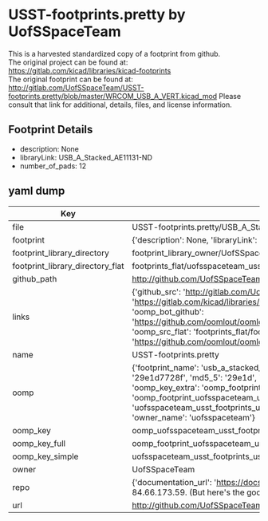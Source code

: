 # USST-footprints.pretty by UofSSpaceTeam  
This is a harvested standardized copy of a footprint from github.  
The original project can be found at:  
https://gitlab.com/kicad/libraries/kicad-footprints  
The original footprint can be found at:
http://gitlab.com/UofSSpaceTeam/USST-footprints.pretty/blob/master/WRCOM_USB_A_VERT.kicad_mod
Please consult that link for additional, details, files, and license information.  
## Footprint Details
* description: None  
* libraryLink: USB_A_Stacked_AE11131-ND  
* number_of_pads: 12  
## yaml dump  
| Key | Value |  
| --- | --- |  
| file | USST-footprints.pretty/USB_A_Stacked_AE11131-ND.kicad_mod |  
| footprint | {'description': None, 'libraryLink': 'USB_A_Stacked_AE11131-ND', 'number_of_pads': 12} |  
| footprint_library_directory | footprint_library_owner/UofSSpaceTeam_USST-footprints.pretty |  
| footprint_library_directory_flat | footprints_flat/uofsspaceteam_usst_footprints_usb_a_stacked_ae11131_nd/working |  
| github_path | http://github.com/UofSSpaceTeam/USST-footprints.pretty/blob/master/USB_A_Stacked_AE11131-ND.kicad_mod |  
| links | {'github_src': 'http://gitlab.com/UofSSpaceTeam/USST-footprints.pretty/blob/master/WRCOM_USB_A_VERT.kicad_mod', 'github_src_repo': 'https://gitlab.com/kicad/libraries/kicad-footprints', 'oomp_bot': 'footprints/uofsspaceteam_usst_footprints_usb_a_stacked_ae11131_nd/working', 'oomp_bot_github': 'https://github.com/oomlout/oomlout_oomp_footprint_bot/tree/main/footprints/uofsspaceteam_usst_footprints_usb_a_stacked_ae11131_nd/working', 'oomp_src_flat': 'footprints_flat/footprints_flat/uofsspaceteam_usst_footprints_usb_a_stacked_ae11131_nd/working', 'oomp_src_flat_github': 'https://github.com/oomlout/oomlout_oomp_footprint_src/tree/main/footprints_flat/uofsspaceteam_usst_footprints_usb_a_stacked_ae11131_nd/working'} |  
| name | USST-footprints.pretty |  
| oomp | {'footprint_name': 'usb_a_stacked_ae11131_nd', 'library_name': 'usst_footprints', 'md5': '29e1d7728f31706612ebde59e09a61fa', 'md5_10': '29e1d7728f', 'md5_5': '29e1d', 'md5_6': '29e1d7', 'oomp_key': 'oomp_uofsspaceteam_usst_footprints_usb_a_stacked_ae11131_nd', 'oomp_key_extra': 'oomp_footprint_uofsspaceteam_usst_footprints_usb_a_stacked_ae11131_nd', 'oomp_key_full': 'oomp_footprint_uofsspaceteam_usst_footprints_usb_a_stacked_ae11131_nd_29e1d7', 'oomp_key_simple': 'uofsspaceteam_usst_footprints_usb_a_stacked_ae11131_nd', 'original_filename': 'USST-footprints.pretty/USB_A_Stacked_AE11131-ND.kicad_mod', 'owner_name': 'uofsspaceteam'} |  
| oomp_key | oomp_uofsspaceteam_usst_footprints_usb_a_stacked_ae11131_nd |  
| oomp_key_full | oomp_footprint_uofsspaceteam_usst_footprints_usb_a_stacked_ae11131_nd |  
| oomp_key_simple | uofsspaceteam_usst_footprints_usb_a_stacked_ae11131_nd |  
| owner | UofSSpaceTeam |  
| repo | {'documentation_url': 'https://docs.github.com/rest/overview/resources-in-the-rest-api#rate-limiting', 'message': "API rate limit exceeded for 84.66.173.59. (But here's the good news: Authenticated requests get a higher rate limit. Check out the documentation for more details.)"} |  
| url | http://github.com/UofSSpaceTeam/USST-footprints.pretty |  

